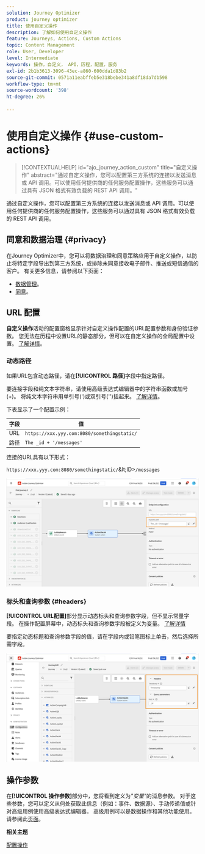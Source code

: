 ```yaml
---
solution: Journey Optimizer
product: journey optimizer
title: 使用自定义操作
description: 了解如何使用自定义操作
feature: Journeys, Actions, Custom Actions
topic: Content Management
role: User, Developer
level: Intermediate
keywords: 操作，自定义， API，历程，配置，服务
exl-id: 2b1b3613-3096-43ec-a860-600dda1d83b2
source-git-commit: 0571a11eabffeb5e318bebe341a8df18da7db598
workflow-type: tm+mt
source-wordcount: '398'
ht-degree: 26%

---
```


# 使用自定义操作 {#use-custom-actions}

>[!CONTEXTUALHELP]
>id="ajo_journey_action_custom"
>title="自定义操作"
>abstract="通过自定义操作，您可以配置第三方系统的连接以发送消息或 API 调用。可以使用任何提供商的任何服务配置操作，这些服务可以通过具有 JSON 格式有效负载的 REST API 调用。"

通过自定义操作，您可以配置第三方系统的连接以发送消息或 API 调用。可以使用任何提供商的任何服务配置操作，这些服务可以通过具有 JSON 格式有效负载的 REST API 调用。

## 同意和数据治理 {#privacy}

在Journey Optimizer中，您可以将数据治理和同意策略应用于自定义操作，以防止将特定字段导出到第三方系统，或排除未同意接收电子邮件、推送或短信通信的客户。 有关更多信息，请参阅以下页面：

* [数据管理](../action/action-privacy.md)。
* [同意](../action/consent.md)。

## URL 配置

**自定义操作**&#x200B;活动的配置窗格显示针对自定义操作配置的URL配置参数和身份验证参数。 您无法在历程中设置URL的静态部分，但可以在自定义操作的全局配置中设置。 [了解详情](../action/about-custom-action-configuration.md)。

### 动态路径

如果URL包含动态路径，请在&#x200B;**[!UICONTROL 路径]**&#x200B;字段中指定路径。

要连接字段和纯文本字符串，请使用高级表达式编辑器中的字符串函数或加号(+)。 将纯文本字符串用单引号(&#39;)或双引号(&#39;&#39;)括起来。 [了解详情](expression/expressionadvanced.md)。

下表显示了一个配置示例：

| 字段 | 值 |
| --- | --- |
| URL | `https://xxx.yyy.com:8080/somethingstatic/` |
| 路径 | `The _id + '/messages'` |

连接的URL具有以下形式：

`https://xxx.yyy.com:8080/somethingstatic/`\&lt;ID>`/messages`

![](assets/journey-custom-action-url.png)

### 标头和查询参数 {#headers}

**[!UICONTROL URL配置]**&#x200B;部分显示动态标头和查询参数字段，但不显示常量字段。 在操作配置屏幕中，动态标头和查询参数字段被定义为变量。 [了解详情](../action/about-custom-action-configuration.md#url-configuration)

要指定动态标题和查询参数字段的值，请在字段内或铅笔图标上单击，然后选择所需字段。

![](assets/journey-dynamicheaderfield.png)

## 操作参数

在&#x200B;**[!UICONTROL 操作参数]**&#x200B;部分中，您将看到定义为&#x200B;_&quot;变量&quot;_&#x200B;的消息参数。 对于这些参数，您可以定义从何处获取此信息（例如：事件、数据源）、手动传递值或针对高级用例使用高级表达式编辑器。 高级用例可以是数据操作和其他功能使用。 请参阅此[页面](expression/expressionadvanced.md)。

**相关主题**

[配置操作](../action/about-custom-action-configuration.md)
